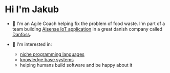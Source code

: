 # Hi I'm Jakub

- 🔭 I'm an Agile Coach helping fix the problem of food waste. I'm part of a team building [Alsense IoT application](https://www.danfoss.com/en/products/dcs/monitoring-and-services/alsense-food-retail/) in a great danish company called [Danfoss](https://www.danfoss.com/).

- 🌱 I'm interested in:
  - [niche programming languages](https://github.com/jakub-c/exercises-the-little-schemer)
  - [knowledge base systems](https://jkbc.io/notes/)
  - helping humans build software and be happy about it
  <!--
  **jakub-c/jakub-c** is a ✨ _special_ ✨ repository because its `README.md` (this file) appears on your GitHub profile.

Here are some ideas to get you started:

- 🔭 I’m currently working on ...
- 🌱 I’m currently learning ...
- 👯 I’m looking to collaborate on ...
- 🤔 I’m looking for help with ...
- 💬 Ask me about ...
- 📫 How to reach me: ...
- 😄 Pronouns: ...
- ⚡ Fun fact: ...
  -->
